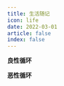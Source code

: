 ```yaml
---
title: 生活随记
icon: life
date: 2022-03-01
article: false 
index: false
---
```



<!-- more -->


**良性循环**

**恶性循环**
  
